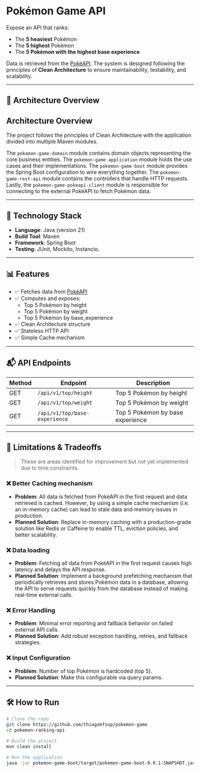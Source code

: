 # Pokémon Game API

Expose an API that ranks:
- The **5 heaviest** Pokémon 
- The **5 highest** Pokémon
- The **5 Pokémon with the highest base experience**

Data is retrieved from the [PokéAPI](https://pokeapi.co/api/v2/pokemon). The system is designed following the principles of **Clean Architecture** to ensure maintainability, testability, and scalability.

---

## 📐 Architecture Overview

## Architecture Overview

The project follows the principles of Clean Architecture with the application divided into multiple Maven modules. 

The `pokemon-game-domain` module contains domain objects representing the core business entities. The `pokemon-game-application` module holds the use cases and their implementations. The `pokemon-game-boot` module provides the Spring Boot configuration to wire everything together. The `pokemon-game-rest-api` module contains the controllers that handle HTTP requests. Lastly, the `pokemon-game-pokeapi-client` module is responsible for connecting to the external PokéAPI to fetch Pokémon data.

---

## 🧱 Technology Stack

- **Language**: Java (version 21)
- **Build Tool**: Maven
- **Framework**: Spring Boot
- **Testing**: JUnit, Mockito, Instancio.

---

## 📊 Features

- ✅ Fetches data from [PokéAPI](https://pokeapi.co/api/v2/)
- ✅ Computes and exposes:
    - Top 5 Pokémon by height
    - Top 5 Pokémon by weight
    - Top 5 Pokémon by base_experience
- ✅ Clean Architecture structure
- ✅ Stateless HTTP API
- ✅ Simple Cache mechanism

---
## 📬 API Endpoints
| Method | Endpoint                      | Description                      |
| ------ |-------------------------------| -------------------------------- |
| GET    | `/api/v1/top/height`          | Top 5 Pokémon by height          |
| GET    | `/api/v1/top/weight`          | Top 5 Pokémon by weight          |
| GET    | `/api/v1/top/base-experience` | Top 5 Pokémon by base experience |

---

## 🚫 Limitations & Tradeoffs

> These are areas identified for improvement but not yet implemented due to time constraints.

### ❌ Better Caching mechanism

- **Problem**: All data is fetched from PokéAPI in the first request and data retrieved is cached. However, by using a simple cache mechanism (i.e. an in-memory cache) can lead to stale data and memory issues in production.
- **Planned Solution**: Replace in-memory caching with a production-grade solution like Redis or Caffeine to enable TTL, eviction policies, and better scalability.

### ❌ Data loading
- **Problem**: Fetching all data from PokéAPI in the first request causes high latency and delays the API response.
- **Planned Solution**: Implement a background prefetching mechanism that periodically retrieves and stores Pokémon data in a database, allowing the API to serve requests quickly from the database instead of making real-time external calls.

### ❌ Error Handling

- **Problem**: Minimal error reporting and fallback behavior on failed external API calls.
- **Planned Solution**: Add robust exception handling, retries, and fallback strategies.

### ❌ Input Configuration

- **Problem**: Number of top Pokémon is hardcoded (top 5).
- **Planned Solution**: Make this configurable via query params.

---

## 🛠️ How to Run

```bash
# Clone the repo
git clone https://github.com/thiagomfsup/pokemon-game
cd pokemon-ranking-api

# Build the project
mvn clean install

# Run the application
java -jar pokemon-game-boot/target/pokemon-game-boot-0.0.1-SNAPSHOT.jar

